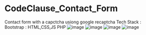 # CodeClause_Contact_Form
Contact form with a capctcha usiong google recaptcha 
Tech Stack :
Bootstrap : HTML,CSS,JS
PHP
![image](https://github.com/Harshitm14/CodeClause_Contact_Form/assets/90705452/f6ced8f4-8eef-414b-b523-0e7e56f68d4e)
![image](https://github.com/Harshitm14/CodeClause_Contact_Form/assets/90705452/2f99997f-7f1c-41e8-a40b-65b9cbddd0eb)
![image](https://github.com/Harshitm14/CodeClause_Contact_Form/assets/90705452/3ecc12d5-80f4-4a25-91d0-0603fbbd554b)
![image](https://github.com/Harshitm14/CodeClause_Contact_Form/assets/90705452/e9897e3f-3c93-470a-b9ff-c1633af242d3)

                     

